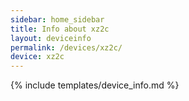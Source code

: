 ```yaml
---
sidebar: home_sidebar
title: Info about xz2c
layout: deviceinfo
permalink: /devices/xz2c/
device: xz2c
---
```

{% include templates/device_info.md %}

